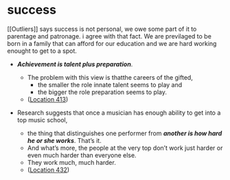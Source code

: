 # success


[[Outliers]] says success is not personal, we owe some part of it to parentage and patronage. i agree with that fact. We are previlaged to be born in a family that can afford for our education and we are hard working enought to get to a spot.

- ***Achievement is talent plus preparation***. 
  - The problem with this view is thatthe careers of the gifted, 
    - the smaller the role innate talent seems to play and 
    - the bigger the role preparation seems to play. 
  - ([Location 413](https://readwise.io/to_kindle?action=open&asin=B001ANYDAO&location=413))

- Research suggests that once a musician has enough ability to get into a top music school, 
  - the thing that distinguishes one performer from ***another is how hard he or she works***. That’s it. 
  - And what’s more, the people at the very top don’t work just harder or even much harder than everyone else. 
  - They work much, much harder. 
  - ([Location 432](https://readwise.io/to_kindle?action=open&asin=B001ANYDAO&location=432))